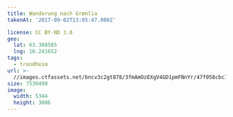 ```yaml
---
title: Wanderung nach Grønlia
takenAt: '2017-09-02T13:05:47.000Z'

license: CC BY-ND 3.0
geo:
  lat: 63.388505
  lng: 10.241652
tags:
  - trondheim
url: >-
  //images.ctfassets.net/bncv3c2gt878/3fmAmOzEXgV4GD1pmFNnYr/47f058cbc1b2d7a67ecbc520d099c282/wanderung-nach-grnlia_36170302594_o
size: 7530499
image:
  width: 5344
  height: 3006
---
```

